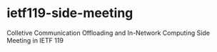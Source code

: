 # ietf119-side-meeting
Colletive Communication Offloading and In-Network Computing Side Meeting in IETF 119
